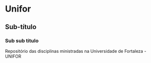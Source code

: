 # Unifor
## Sub-título
### Sub sub titulo
Repositório das disciplinas ministradas na Universidade de Fortaleza - UNIFOR
